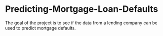 # Predicting-Mortgage-Loan-Defaults
The goal of the project is to see if the data from a lending company can be used to predict mortgage defaults.  
